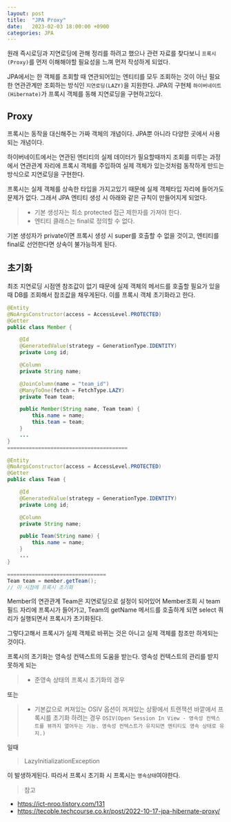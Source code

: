 ```yaml
---
layout: post
title:  "JPA Proxy"
date:   2023-02-03 18:00:00 +0900
categories: JPA
---
```


원래 즉시로딩과 지연로딩에 관해 정리를 하려고 했으나 관련 자료를 찾다보니 `프록시(Proxy)`를 먼저 이해해야할 필요성을 느껴 먼저 작성하게 되었다.

JPA에서는 한 객체를 조회할 때 연관되어있는 엔티티를 모두 조회하는 것이 아닌 필요한 연관관계만 조회하는 방식인 `지연로딩(LAZY)`을 지원한다. JPA의 구현체 `하이버네이트(Hibernate)`가 프록시 객체를 동해 지연로딩을 구현하고있다.

## Proxy
프록시는 동작을 대신해주는 가짜 객체의 개념이다. JPA뿐 아니라 다양한 곳에서 사용되는 개념이다.

하이버네이트에서는 연관된 엔티티의 실제 데이터가 필요할때까지 조회를 미루는 과정에서 연관관계 자리에 프록시 객체를 주입하여 실제 객체가 있는것처럼 동작하게 만드는 방식으로 지연로딩을 구현한다.

프록시는 실제 객체를 상속한 타입을 가지고있기 때문에 실제 객체타입 자리에 들어가도 문제가 없다. 그래서 JPA 엔티티 생성 시 아래와 같은 규칙이 만들어지게 되었다.
> - 기본 생성자는 최소 protected 접근 제한자를 가져야 한다.
> - 엔티티 클래스는 final로 정의할 수 없다.

기본 생성자가 private이면 프록시 생성 시 super를 호출할 수 없을 것이고, 엔티티를 final로 선언한다면 상속이 불가능하게 된다.

## 초기화
최조 지연로딩 시점엔 참조값이 없기 때문에 실제 객체의 메서드를 호출할 필요가 있을때 DB를 조회해서 참조값을 채우게된다. 이를 프록시 객체 초기화라고 한다.
```java
@Entity
@NoArgsConstructor(access = AccessLevel.PROTECTED)
@Getter
public class Member {

    @Id
    @GeneratedValue(strategy = GenerationType.IDENTITY)
    private Long id;

    @Column
    private String name;

    @JoinColumn(name = "team_id")
    @ManyToOne(fetch = FetchType.LAZY)
    private Team team;

    public Member(String name, Team team) {
        this.name = name;
        this.team = team;
    }
    ...
}
=======================================

@Entity
@NoArgsConstructor(access = AccessLevel.PROTECTED)
@Getter
public class Team {

    @Id
    @GeneratedValue(strategy = GenerationType.IDENTITY)
    private Long id;

    @Column
    private String name;

    public Team(String name) {
        this.name = name;
    }
    ...
}

================================
Team team = member.getTeam();
// 이 시점에 프록시 초기화

```
Member의 연관관계 Team은 지연로딩으로 설정이 되어있어 Member조회 시 team필드 자리에 프록시가 들어가고, Team의 getName 메서드를 호출하게 되면 select 쿼리가 실행되면서 프록시가 초기화된다.

그렇다고해서 프록시가 실제 객체로 바뀌는 것은 아니고 실제 객체를 참조만 하게되는 것이다.

프록시의 초기화는 영속성 컨텍스트의 도움을 받는다. 영속성 컨텍스트의 관리를 받지 못하게 되는

> - 준영속 상태의 프록시 초기화의 경우

또는
> - 기본값으로 켜져있는 OSIV 옵션이 꺼져있는 상황에서 트랜잭션 바깥에서 프록시를 초기화 하려는 경우
`OSIV(Open Session In View - 영속성 컨텍스트를 뷰까지 열어두는 기능. 영속성 컨텍스트가 유지되면 엔티티도 영속 상태로 유지.)`

일때

> LazyInitializationException

이 발생하게된다. 따라서 프록시 초기화 시 프록시는 `영속상태`여야한다.


>참고
- https://ict-nroo.tistory.com/131
- https://tecoble.techcourse.co.kr/post/2022-10-17-jpa-hibernate-proxy/

